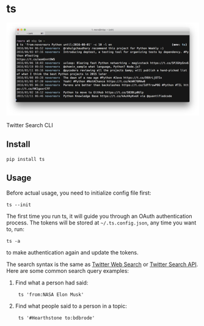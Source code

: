# ts

![Screen Shot](screenshot.png)

Twitter Search CLI

## Install

    pip install ts


## Usage

Before actual usage, you need to initialize config file first:

    ts --init

The first time you run ts, it will guide you through an OAuth authentication process.
The tokens will be stored at `~/.ts.config.json`, any time you want to, run:

    ts -a

to make authentication again and update the tokens.

The search syntax is the same as [Twitter Web Search](https://twitter.com/search-home) or
[Twitter Search API](https://dev.twitter.com/rest/public/search).
Here are some common search query examples:

1. Find what a person had said:

        ts 'from:NASA Elon Musk'

2. Find what people said to a person in a topic:

        ts '#Hearthstone to:bdbrode'
